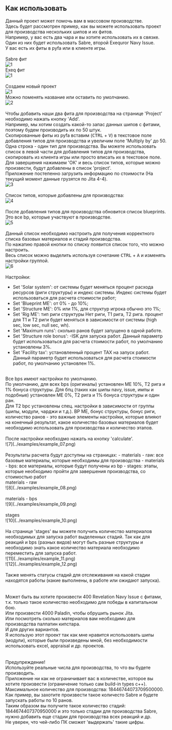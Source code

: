 ## Как использовать

Данный проект может помочь вам в массовом производстве.<br />
Здесь будет рассмотрен пример, как вы можете использовать проект для производства нескольких шипов и их фитов.<br />
Например, у вас есть два чара и вы хотите использовать их в связке.<br />
Один из них будет использовать Sabre, второй Exequror Navy Issue.<br />
У вас есть их фиты в pyfa или в клиенте игры.<br />
<br />
Sabre фит<br />
![1](../examples/example_sabre_pyfa.png)<br />
Exeq фит<br />
![1](../examples/example_exeq_pyfa.png)<br />
<br />
Создаем новый проект<br />
![1](../examples/example_01.png)<br />
Можно поменять название или оставить по умолчанию.<br />
![2](../examples/example_02.png)<br />
<br />
Чтобы добавить наши два фита для производства на странице 'Project' необходимо нажать кнопку 'Add'.<br />
Например, мы хотим создать какой-то запас данных шипов с фитами, поэтому будем производить их по 50 штук.<br />
Скопированные фиты из pyfa вставим (<kbd>CTRL</kbd> + <kbd>V</kbd>) в текстовое поле добавления типов для производства и увеличим поле 'Multiply by' до 50.<br />
Одна строка - один тип для производства. Вы можете использовать список в левой части для добавления типов для производства, скопировать из клиента игры или просто вписать их в текстовое поле.<br />
Для завершения нажимаем 'OК' и весь список типов, которые можно произвести, будут добавлены в список 'project'.<br />
Приложение постепенно загрузить информацию по стоимости (На текущий момент данные грузятся по Jita 4-4).<br />
![3](../examples/example_03.png)<br />
<br />
Список типов, которые добавлены для производства:<br />
![4](../examples/example_04.png)<br />
<br />
После добавления типов для производства обновится список blueprints. Это все bp, которые участвуют в производстве.<br />
![5](../examples/example_05.png)<br />
<br />
Данный список необходимо настроить для получения корректного списка базовых материалов и стадий производства.<br />
По нажатию правой кнопки по списку появится список того, что можно настроить.<br />
Весь список можно выделить используя сочетание <kbd>CTRL</kbd> + <kbd>A</kbd> и изменять настройки группой.<br />
![6](../examples/example_06.png)<br />
<br />
Настройки:
- Set 'Solar system': от системы будет меняться процент расхода ресурсов (риги структуры) и индекс системы. Индекс системы будет использоваться для расчета стоимости работ;
- Set 'Blueprint ME': от 0% - до 10%;
- Set 'Structure ME': 0% или 1%, для структур игрока обычно это 1%;
- Set 'Rig ME': тип риги структуры Нет риги, T1 рига, Т2 рига. процент для Т1 и Т2 риги будет меняться в зависимости от системы (high sec, low sec, null sec, wh).
- Set 'Maximum runs': сколько ранов будет запущено в одной работе.
- Set 'Structure role bonus': -ISK для запуска работ. Данный параметр будет использоваться для расчета стоимости работ, по умолчанию установлены 3%.
- Set 'Facility tax': установленный процент TAX на запуск работ. Данный параметр будет использоваться для расчета стоимости работ, по умолчанию установлен 1%.
<br />
Все bps имеют настройки по умолчанию.<br />
По умолчанию, для всех bps (оригиналы) установлен ME 10%, T2 рига и 1% бонуса структуры.
Для бпц (таких как шипы navy, issue, импы и подобные) установлен ME 0%, T2 рига и 1% бонуса структуры и один ран.<br />
Для T2 bpc установлены спец. настройки в зависимости от группы (шипы, модули, чарджи и т.д.).
BP МЕ, бонус структуры, бонус риги, количество ранов - это важные элементы настройки, которые влияют на конечный результат, какое количество базовых материалов будет необходимо использовать для производства и количество этапов.<br />
<br />
После настройки необходмо нажать на кнопку 'calculate'.<br />
![7](../examples/example_07.png)<br />
<br />
Результаты расчета будут доступны на страницах:
- materials - raw: все базовые материалы, которые необходимы для производства
- materials - bps: все материалы, которые будут получены из bp
- stages: этапы, которые необходимо пройти для завершения производства, со стоимостью работ
<br />
materials - raw<br />
![8](../examples/example_08.png)<br />
<br />
materials - bps<br />
![9](../examples/example_09.png)<br />
<br />
stages<br />
![10](../examples/example_10.png)<br />
<br />
На странице 'stages' вы можете получить количество материалов необходимых для запуска работ выделенных стадий. Так как для реакций и bps (разных видов) могут быть разные структуры и необходимо знать какое количество материала необходимо переместить для запуска работ.<br />
![11](../examples/example_11.png)<br />
![12](../examples/example_12.png)<br />
<br />
Также менять статусы стадий для отслеживания на какой стадии находятся работы (какие выполнены, в работе или ожидают запуска).<br />
<br />
<br />
Может быть вы хотите произвести 400 Revelation Navy Issue с фитами, т.к. только такое количество необходимо для победы в капитальном бою.<br />
Или произвести 4000 Paladin, чтобы обрушить рынок Jita.<br />
Или посмотреть сколько материалов вам необходимо для производства палпатин кипстара.<br />
И для других вариантов.<br />
Я использую этот проект так как мне нравится использовать шипы (модули), которые были произведены мной, без необходимости использовать excel, appraisal и др. проектов.<br />
<br />
<br />
Предупреждение!<br />
Используйте реальные числа для производства, то что вы будете производить.<br />
Приложение ни как не ограничивает вас в количестве, которое вы хотите произвести (ограничение только сам build-in types c++).<br />
Максимальное количество для производства: 18446744073709500000.<br />
Как пример, вы захотите произвести такое количесто Sabre и будете запускать работы по 10 ранов.<br />
Таким образом вы получите такое количество стадий: 1844674407370950000 и это только стадии для производства Sabre, нужно добавить еще стадии для производства всех реакций и др.<br />
Не уверен, что чей-либо ПК сможет 'выдержать' такие цифры.